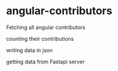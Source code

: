 ﻿# angular-contributors
 
 Fetching all angular contributors 
 
 counting their contributions 
 
 writing data in json
 
 getting data from Fastapi server
